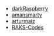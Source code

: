 - [darkRaspberry](https://github.com/darkRaspberry)
 - [amansmarty](https://github.com/amansmarty)
 - [arturmaiz](https://github.com/arturmaiz)
 - [RAKS-Codes](https://github.com/amansmarty)
